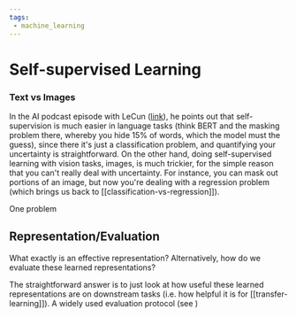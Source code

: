 ```yaml
---
tags:
 - machine_learning
---
```


# Self-supervised Learning

### Text vs Images

In the AI podcast episode with LeCun ([link](https://lexfridman.com/yann-lecun/)), he points out that self-supervision is much easier in language tasks (think BERT and the masking problem there, whereby you hide 15% of words, which the model must the guess), since there it's just a classification problem, and quantifying your uncertainty is straightforward. On the other hand, doing self-supervised learning with vision tasks, images, is much trickier, for the simple reason that you can't really deal with uncertainty. For instance, you can mask out portions of an image, but now you're dealing with a regression problem (which brings us back to [[classification-vs-regression]]).

One problem


## Representation/Evaluation

What exactly is an effective representation? Alternatively, how do we evaluate these learned representations?

The straightforward answer is to just look at how useful these learned representations are on downstream tasks (i.e. how helpful it is for [[transfer-learning]]). A widely used evaluation protocol (see )